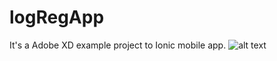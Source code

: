 # logRegApp
It's a Adobe XD example project to Ionic mobile app.
![alt text](http://url/to/img.png)
